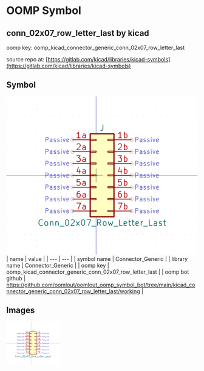 # OOMP Symbol  
## conn_02x07_row_letter_last  by kicad  
  
oomp key: oomp_kicad_connector_generic_conn_02x07_row_letter_last  
  
source repo at: [https://gitlab.com/kicad/libraries/kicad-symbols](https://gitlab.com/kicad/libraries/kicad-symbols)  
## Symbol  
  
[![working.png](working_600.png)](working.png)  
| name | value | 
| --- | --- | 
| symbol name | Connector_Generic | 
| library name | Connector_Generic | 
| oomp key | oomp_kicad_connector_generic_conn_02x07_row_letter_last | 
| oomp bot github | https://github.com/oomlout/oomlout_oomp_symbol_bot/tree/main/kicad_connector_generic_conn_02x07_row_letter_last/working | 
## Images  
  
[![working.png](working_140.png)](working.png)  
